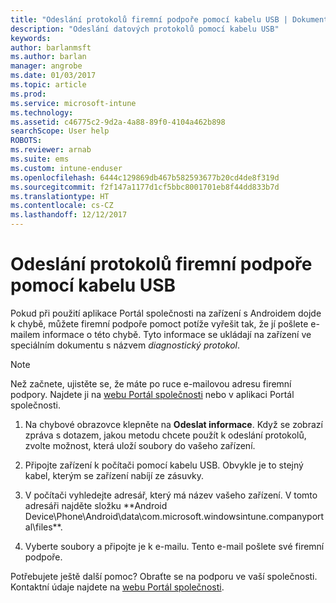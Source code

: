 ```yaml
---
title: "Odeslání protokolů firemní podpoře pomocí kabelu USB | Dokumentace Microsoftu"
description: "Odeslání datových protokolů pomocí kabelu USB"
keywords: 
author: barlanmsft
ms.author: barlan
manager: angrobe
ms.date: 01/03/2017
ms.topic: article
ms.prod: 
ms.service: microsoft-intune
ms.technology: 
ms.assetid: c46775c2-9d2a-4a88-89f0-4104a462b898
searchScope: User help
ROBOTS: 
ms.reviewer: arnab
ms.suite: ems
ms.custom: intune-enduser
ms.openlocfilehash: 6444c129869db467b582593677b20cd4de8f319d
ms.sourcegitcommit: f2f147a1177d1cf5bbc8001701eb8f44dd833b7d
ms.translationtype: HT
ms.contentlocale: cs-CZ
ms.lasthandoff: 12/12/2017
---
```

# <a name="send-logs-to-your-company-support-using-a-usb-cable"></a>Odeslání protokolů firemní podpoře pomocí kabelu USB

Pokud při použití aplikace Portál společnosti na zařízení s Androidem dojde k chybě, můžete firemní podpoře pomoct potíže vyřešit tak, že jí pošlete e-mailem informace o této chybě. Tyto informace se ukládají na zařízení ve speciálním dokumentu s názvem _diagnostický protokol_.

> [!Note]
> Než začnete, ujistěte se, že máte po ruce e-mailovou adresu firemní podpory. Najdete ji na [webu Portál společnosti](https://portal.manage.microsoft.com#HelpDeskDialog) nebo v aplikaci Portál společnosti.

1.  Na chybové obrazovce klepněte na **Odeslat informace**. Když se zobrazí zpráva s dotazem, jakou metodu chcete použít k odeslání protokolů, zvolte možnost, která uloží soubory do vašeho zařízení.

2.  Připojte zařízení k počítači pomocí kabelu USB. Obvykle je to stejný kabel, kterým se zařízení nabíjí ze zásuvky.

3.  V počítači vyhledejte adresář, který má název vašeho zařízení. V tomto adresáři najděte složku **Android Device\Phone\Android\data\com.microsoft.windowsintune.companyportal\files\**.

4.  Vyberte soubory a připojte je k e-mailu. Tento e-mail pošlete své firemní podpoře.

Potřebujete ještě další pomoc? Obraťte se na podporu ve vaší společnosti. Kontaktní údaje najdete na [webu Portál společnosti](https://portal.manage.microsoft.com#HelpDeskDialog).
